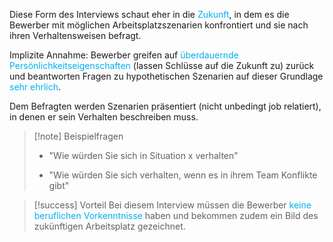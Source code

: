 Diese Form des Interviews schaut eher in die <span style="color:rgb(0, 176, 240)">Zukunft</span>, in dem es die Bewerber mit möglichen Arbeitsplatzszenarien konfrontiert und sie nach ihren Verhaltensweisen befragt.

Implizite Annahme: Bewerber greifen auf <span style="color:rgb(0, 176, 240)">überdauernde Persönlichkeitseigenschaften</span> (lassen Schlüsse auf die Zukunft zu) zurück und beantworten Fragen zu hypothetischen Szenarien auf dieser Grundlage <span style="color:rgb(0, 176, 240)">sehr ehrlich</span>.

Dem Befragten werden Szenarien präsentiert (nicht unbedingt job relatiert), in denen er sein Verhalten beschreiben muss.


> [!note] Beispielfragen
> - "Wie würden Sie sich in Situation x verhalten"
> 
> - "Wie würden Sie sich verhalten, wenn es in ihrem Team Konflikte gibt"


> [!success] Vorteil
> Bei diesem Interview müssen die Bewerber <span style="color:rgb(0, 176, 240)">keine beruflichen Vorkenntnisse</span> haben und bekommen zudem ein Bild des zukünftigen Arbeitsplatz gezeichnet.

